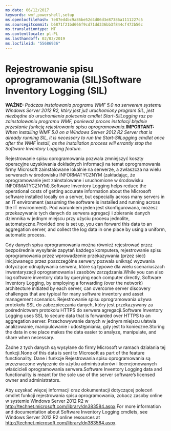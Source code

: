 ```yaml
---
ms.date: 06/12/2017
keywords: wmf,powershell,setup
ms.openlocfilehash: 7e87ed4bc9a86be52d4d06d3e87386a1111227c5
ms.sourcegitcommit: b6871f21bd666f9cd71dd336bb3f844cf472b56c
ms.translationtype: MT
ms.contentlocale: pl-PL
ms.lasthandoff: 02/03/2019
ms.locfileid: "55686936"
---
```

# <a name="software-inventory-logging-sil"></a><span data-ttu-id="0f5bc-102">Rejestrowanie spisu oprogramowania (SIL)</span><span class="sxs-lookup"><span data-stu-id="0f5bc-102">Software Inventory Logging (SIL)</span></span>

<span data-ttu-id="0f5bc-103">**WAŻNE:** *Podczas instalowania programu WMF 5.0 na serwerem systemu Windows Server 2012 R2, który jest już uruchomiony program SIL, jest niezbędne do uruchomienia polecenia cmdlet Start-SilLogging raz po zainstalowaniu programu WMF, ponieważ proces instalacji błędnie przestanie funkcję rejestrowania spisu oprogramowania.*</span><span class="sxs-lookup"><span data-stu-id="0f5bc-103">**IMPORTANT:** *When installing WMF 5.0 on a Windows Server 2012 R2 Server that is already running SIL, it is necessary to run the Start-SilLogging cmdlet once after the WMF install, as the installation process will errantly stop the Software Inventory Logging feature.*</span></span>

<span data-ttu-id="0f5bc-104">Rejestrowanie spisu oprogramowania pozwala zmniejszyć koszty operacyjne uzyskiwania dokładnych informacji na temat oprogramowania firmy Microsoft zainstalowane lokalnie na serwerze, a zwłaszcza na wielu serwerach w środowisku INFORMATYCZNYM (zakładając, że oprogramowanie jest zainstalowane i uruchomione w środowisku INFORMATYCZNYM).</span><span class="sxs-lookup"><span data-stu-id="0f5bc-104">Software Inventory Logging helps reduce the operational costs of getting accurate information about the Microsoft software installed locally on a server, but especially across many servers in an IT environment (assuming the software is installed and running across the IT environment).</span></span> <span data-ttu-id="0f5bc-105">Pod warunkiem jeden jest skonfigurowana, możesz przekazywanie tych danych do serwera agregacji i zbieranie danych dziennika w jednym miejscu przy użyciu procesu jednolite, automatyczne.</span><span class="sxs-lookup"><span data-stu-id="0f5bc-105">Provided one is set up, you can forward this data to an aggregation server, and collect the log data in one place by using a uniform, automatic process.</span></span>

<span data-ttu-id="0f5bc-106">Gdy danych spisu oprogramowania można również rejestrować przez bezpośrednie wysyłanie zapytań każdego komputera, rejestrowanie spisu oprogramowania przez wprowadzenie przekazywania (przez sieć) inicjowanego przez poszczególne serwery pozwala uniknąć wyzwania dotyczące odnajdywania serwera, które są typowe dla wielu scenariuszach inwentaryzacji oprogramowania i zasobów zarządzania.</span><span class="sxs-lookup"><span data-stu-id="0f5bc-106">While you can also log software inventory data by querying each computer directly, Software Inventory Logging, by employing a forwarding (over the network) architecture initiated by each server, can overcome server discovery challenges that are typical for many software inventory and asset management scenarios.</span></span> <span data-ttu-id="0f5bc-107">Rejestrowanie spisu oprogramowania używa protokołu SSL do zabezpieczania danych, który jest przekazywany za pośrednictwem protokołu HTTPS do serwera agregacji.</span><span class="sxs-lookup"><span data-stu-id="0f5bc-107">Software Inventory Logging uses SSL to secure data that is forwarded over HTTPS to an aggregation server.</span></span> <span data-ttu-id="0f5bc-108">Przechowywanie danych w jednym miejscu ułatwia analizowanie, manipulowanie i udostępniania, gdy jest to konieczne.</span><span class="sxs-lookup"><span data-stu-id="0f5bc-108">Storing the data in one place makes the data easier to analyze, manipulate, and share when necessary.</span></span>

<span data-ttu-id="0f5bc-109">Żadne z tych danych są wysyłane do firmy Microsoft w ramach działania tej funkcji.</span><span class="sxs-lookup"><span data-stu-id="0f5bc-109">None of this data is sent to Microsoft as part of the feature functionality.</span></span> <span data-ttu-id="0f5bc-110">Dane i funkcje Rejestrowania spisu oprogramowania są przeznaczone wyłącznie do użytku administratorów i licencjonowanych właścicieli oprogramowania serwera.</span><span class="sxs-lookup"><span data-stu-id="0f5bc-110">Software Inventory Logging data and functionality is meant for the sole use of the server software’s licensed owner and administrators.</span></span>

<span data-ttu-id="0f5bc-111">Aby uzyskać więcej informacji oraz dokumentacji dotyczącej poleceń cmdlet funkcji rejestrowania spisu oprogramowania, zobacz zasoby online w systemie Windows Server 2012 R2 w <http://technet.microsoft.com/library/dn383584.aspx>.</span><span class="sxs-lookup"><span data-stu-id="0f5bc-111">For more information and documentation about Software Inventory Logging cmdlets, see Windows Server 2012 R2 online resources at <http://technet.microsoft.com/library/dn383584.aspx>.</span></span>
